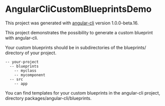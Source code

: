 # AngularCliCustomBlueprintsDemo

This project was generated with [angular-cli](https://github.com/angular/angular-cli) version 1.0.0-beta.16.

This project demonstrates the possibility to generate a custom blueprint with angular-cli.

Your custom blueprints should be in subdirectories of the blueprints/ directory of your project.

    -- your-project
      -- blueprints
        -- myclass
        -- mycomponent
      -- src
        -- app

You can find templates for your custom blueprints in the angular-cli project, directory packages/angular-cli/blueprints.


